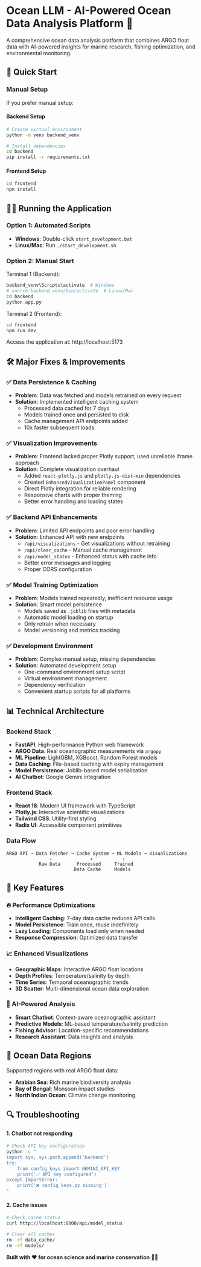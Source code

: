 # Ocean LLM - AI-Powered Ocean Data Analysis Platform 🌊

A comprehensive ocean data analysis platform that combines ARGO float data with AI-powered insights for marine research, fishing optimization, and environmental monitoring.

## 🚀 Quick Start

### Manual Setup

If you prefer manual setup:

#### Backend Setup
```bash
# Create virtual environment
python -m venv backend_venv

# Install dependencies
cd backend
pip install -r requirements.txt
```

#### Frontend Setup
```bash
cd frontend
npm install
```


## 🏃‍♂️ Running the Application

### Option 1: Automated Scripts
- **Windows**: Double-click `start_development.bat` 
- **Linux/Mac**: Run `./start_development.sh`

### Option 2: Manual Start
Terminal 1 (Backend):
```bash
backend_venv\Scripts\activate  # Windows
# source backend_venv/bin/activate  # Linux/Mac
cd backend
python app.py
```

Terminal 2 (Frontend):
```bash
cd frontend
npm run dev
```

Access the application at: http://localhost:5173

## 🛠️ Major Fixes & Improvements

### ✅ Data Persistence & Caching
- **Problem**: Data was fetched and models retrained on every request
- **Solution**: Implemented intelligent caching system
  - Processed data cached for 7 days
  - Models trained once and persisted to disk
  - Cache management API endpoints added
  - 10x faster subsequent loads

### ✅ Visualization Improvements  
- **Problem**: Frontend lacked proper Plotly support, used unreliable iframe approach
- **Solution**: Complete visualization overhaul
  - Added `react-plotly.js` and `plotly.js-dist-min` dependencies
  - Created `EnhancedVisualizationPanel` component
  - Direct Plotly integration for reliable rendering
  - Responsive charts with proper theming
  - Better error handling and loading states

### ✅ Backend API Enhancements
- **Problem**: Limited API endpoints and poor error handling
- **Solution**: Enhanced API with new endpoints
  - `/api/visualizations` - Get visualizations without retraining
  - `/api/clear_cache` - Manual cache management
  - `/api/model_status` - Enhanced status with cache info
  - Better error messages and logging
  - Proper CORS configuration

### ✅ Model Training Optimization
- **Problem**: Models trained repeatedly, inefficient resource usage
- **Solution**: Smart model persistence
  - Models saved as `.joblib` files with metadata
  - Automatic model loading on startup
  - Only retrain when necessary
  - Model versioning and metrics tracking

### ✅ Development Environment
- **Problem**: Complex manual setup, missing dependencies
- **Solution**: Automated development setup
  - One-command environment setup script
  - Virtual environment management  
  - Dependency verification
  - Convenient startup scripts for all platforms

## 📊 Technical Architecture

### Backend Stack
- **FastAPI**: High-performance Python web framework
- **ARGO Data**: Real oceanographic measurements via `argopy`
- **ML Pipeline**: LightGBM, XGBoost, Random Forest models
- **Data Caching**: File-based caching with expiry management
- **Model Persistence**: Joblib-based model serialization
- **AI Chatbot**: Google Gemini integration

### Frontend Stack  
- **React 18**: Modern UI framework with TypeScript
- **Plotly.js**: Interactive scientific visualizations
- **Tailwind CSS**: Utility-first styling
- **Radix UI**: Accessible component primitives

### Data Flow
```
ARGO API → Data Fetcher → Cache System → ML Models → Visualizations
                ↓              ↓           ↓
            Raw Data      Processed     Trained      
                         Data Cache     Models
```

## 🌟 Key Features

### 🔥 Performance Optimizations
- **Intelligent Caching**: 7-day data cache reduces API calls
- **Model Persistence**: Train once, reuse indefinitely  
- **Lazy Loading**: Components load only when needed
- **Response Compression**: Optimized data transfer

### 📈 Enhanced Visualizations
- **Geographic Maps**: Interactive ARGO float locations
- **Depth Profiles**: Temperature/salinity by depth
- **Time Series**: Temporal oceanographic trends  
- **3D Scatter**: Multi-dimensional ocean data exploration

### 🤖 AI-Powered Analysis
- **Smart Chatbot**: Context-aware oceanographic assistant
- **Predictive Models**: ML-based temperature/salinity prediction
- **Fishing Advisor**: Location-specific recommendations
- **Research Assistant**: Data insights and analysis


## 🌊 Ocean Data Regions

Supported regions with real ARGO float data:
- **Arabian Sea**: Rich marine biodiversity analysis
- **Bay of Bengal**: Monsoon impact studies
- **North Indian Ocean**: Climate change monitoring


## 🔍 Troubleshooting


#### 1. Chatbot not responding
```bash
# Check API key configuration
python -c "
import sys; sys.path.append('backend')
try:
    from config_keys import GEMINI_API_KEY
    print('✅ API key configured')
except ImportError:
    print('❌ config_keys.py missing')
"
```

#### 2. Cache issues
```bash
# Check cache status
curl http://localhost:8000/api/model_status

# Clear all caches
rm -rf data_cache/
rm -rf models/
```

**Built with ❤️ for ocean science and marine conservation** 🐠🌊
